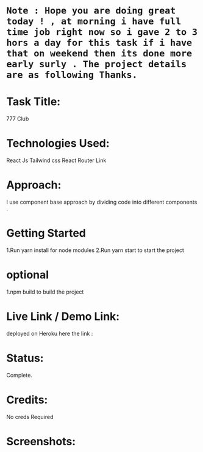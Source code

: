 # `Note : Hope you are doing great today ! , at morning i have full time job right now so i gave 2 to 3 hors a day for this task if i have that on weekend then its done more early surly . The project details are as following Thanks.`

# Task Title:

777 Club

# Technologies Used:

React Js
Tailwind css
React Router Link

# Approach:

I use component base approach by dividing code into different components .

# Getting Started

1.Run yarn install for node modules
2.Run yarn start to start the project

# optional

1.npm build to build the project

# Live Link / Demo Link:

deployed on Heroku
here the link :

# Status:

Complete.

# Credits:

No creds Required

# Screenshots:

